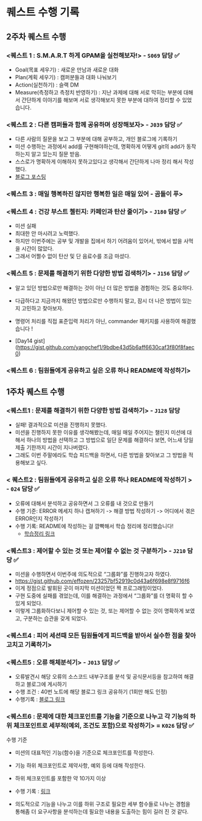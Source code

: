 # 퀘스트 수행 기록

## 2주차 퀘스트 수행

### <퀘스트 1 : S.M.A.R.T 하게 GPAM을 실천해보자!> - `S069` 담당 ✅
- Goal(목표 세우기) : 새로운 만남과 새로운 대화
- Plan(계획 세우기) : 캠퍼분들과 대화 나눠보기
- Action(실천하기) : 슬랙 DM
- Measure(측정하고 측정치 반영하기) : 지난 과제에 대해 서로 막히는 부분에 대해서 간단하게 이야기를 해보며 서로 생각해보지 못한 부분에 대하여 정리할 수 있었습니다.

### <퀘스트 2 : 다른 캠퍼들과 함께 공유하며 성장해보자> - `J039` 담당 ✅

- 다른 사람의 질문을 보고 그 부분에 대해 공부하고, 개인 블로그에 기록하기
- 미션 수행하는 과정에서 add를 구현해야하는데, 명확하게 어떻게 git의 add가 동작하는지 알고 있는지 질문 받음.
- 스스로가 명확하게 이해하지 못하고있다고 생각해서 간단하게 나마 정리 해서 작성했다.
- [블로그 포스팅](https://edder773.tistory.com/326)

### <퀘스트 3 : 매일 행복하진 않지만 행복한 일은 매일 있어 - 곰돌이 푸>

### <퀘스트 4 : 건강 부스트 첼린지: 카페인과 탄산 줄이기> - `J180` 담당 ✅
- 미션 실패
- 최대한 안 마시려고 노력했다.
- 하지만 이번주에는 공부 및 개발을 집에서 하기 어려움이 있어서, 밖에서 밥을 사먹을 시간이 많았다.
- 그래서 어쩔수 없이 탄산 및 단 음료수를 조금 마셨다.

### <퀘스트 5 : 문제를 해결하기 위한 다양한 방법 검색하기> - `J156` 담당 ✅
- 알고 있던 방법으로만 해결하는 것이 아닌 더 많은 방법을 경험하는 것도 중요하다.
- 다급하다고 지금까지 해왔던 방법으로만 수행하지 말고, 잠시 더 나은 방법이 있는지 고민하고 찾아보자.
- 명령어 처리를 직접 표준입력 처리가 아닌, commander 패키지를 사용하여 해결했습니다 !

- [Day14 gist] (https://gist.github.com/yangchef1/9bdbe43d5b6aff6630caf3f80f8faec0)

### <퀘스트 6 : 팀원들에게 공유하고 싶은 오류 하나 README에 작성하기>

## 1주차 퀘스트 수행

### <퀘스트1 : 문제를 해결하기 위한 다양한 방법 검색하기> - `J128` 담당

- 실패! 결과적으로 미션을 진행하지 못했다.
- 미션을 진행하지 못한 이유를 생각해봤는데, 매일 매일 주어지는 챌린지 미션에 대해서 하나의 방법을 선택하고 그 방법으로 일단 문제를 해결하다 보면, 어느새 당일 제출 기한까지 시간이 지나버렸다.
- 그래도 이번 주말에라도 학습 피드백을 하면서, 다른 방법을 찾아보고 그 방법을 적용해보고 싶다.

### < 퀘스트2 : 팀원들에게 공유하고 싶은 오류 하나 README에 작성하기 > - `024` 담당 ✅

- 오류에 대해서 분석하고 공유하면서 그 오류를 내 것으로 만들기
- 수행 기준: ERROR 메세지 하나 캡쳐하기 -> 해결 방법 작성하기 -> 어디에서 겪은 ERROR인지 작성하기
- 수행 기록: README에 작성하는 걸 깜빡해서 학습 정리에 정리했습니다!
  - [학습정리 링크](https://swiftorg.notion.site/Day07-6ea9be51299342a2b502aad17ec49010?pvs=4)

### <퀘스트3 : 제어할 수 있는 것 또는 제어할 수 없는 것 구분하기> - `J210` 담당 ✅

- 미션을 수행하면서 이번주에 의도적으로 “그룹화”를 진행하고자 하였다.
- https://gist.github.com/effozen/23257bf52919c0d43a6f698e8f9716f6
- 이게 정점으로 발휘된 곳이 마지막 미션이었던 짝 프로그래밍이었다.
- 구현 도중에 실패를 겪었는데, 이를 해결하는 과정에서 “그룹화”를 더 명확히 할 수 있게 되었다.
- 이렇게 그룹화하다보니 제어할 수 있는 것, 또는 제어할 수 없는 것이 명확하게 보였고, 구분하는 습관을 갖게 되었다.

### <퀘스트4 : 피어 세션때 모든 팀원들에게 피드백을 받아서 실수한 점을 찾아 고치고 기록하기>

### <퀘스트5 : 오류 해체분석기> - `J013` 담당 ✅

- 오류발견시 해당 오류의 소스코드 내부구조를 분석 및 공식문서등을 참고하여 해결하고 블로그에 게시하기
- 수행 조건 : 40번 노트에 해당 블로그 링크 공유하기 (1회만 해도 인정)
- 수행기록 : [블로그 링크](https://velog.io/@bosun0214/javascript-%ED%81%B4%EB%9E%98%EC%8A%A4-%EC%83%9D%EC%84%B1%EC%9E%90%EC%97%90%EC%84%9C-%EC%A0%95%EC%9D%98%EB%90%9C-%EC%88%9C%EC%84%9C%EC%9D%98-%EC%A4%91%EC%9A%94%EC%84%B1)

### <퀘스트6 : 문제에 대한 체크포인트를 기능을 기준으로 나누고 각 기능의 하위 체크포인트로 세부적(예외, 조건도 포함)으로 작성하기> = `K026` 담당 ✅

수행 기준

- 미션의 대표적인 기능(함수)을 기준으로 체크포인트를 작성한다.
- 기능 하위 체크포인트로 제약사항, 예외 등에 대해 작성한다.
- 하위 체크포인트를 포함한 약 10가지 이상
- 수행 기록 : [링크](https://ritzy-nation-0cf.notion.site/dd481c09c9b1477a92de850a20a276b7?pvs=4)

- 의도적으로 기능을 나누고 이를 하위 구조로 필요한 세부 함수들로 나누는 경험을 통해좀 더 요구사항을 분석하는데 필요한 내용을 도출하는 힘이 길러 진 것 같다.

